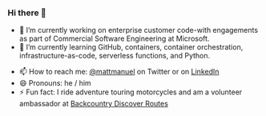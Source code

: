 ### Hi there 👋

<!--
**matt-manuel/matt-manuel** is a ✨ _special_ ✨ repository because its `README.md` (this file) appears on your GitHub profile.

Here are some ideas to get you started:

- 🔭 I’m currently working on ...
- 🌱 I’m currently learning ...
- 👯 I’m looking to collaborate on ...
- 🤔 I’m looking for help with ...
- 💬 Ask me about ...
- 📫 How to reach me: ...
- 😄 Pronouns: ...
- ⚡ Fun fact: ...
-->

- 🔭 I’m currently working on enterprise customer code-with engagements as part of Commercial Software Engineering at Microsoft.
- 🌱 I’m currently learning GitHub, containers, container orchestration, infrastructure-as-code, serverless functions, and Python.
<!-- - 👯 I’m looking to collaborate on 
- 🤔 I’m looking for help with ...
- 💬 Ask me about ... -->
- 📫 How to reach me: [@mattmanuel](https://twitter.com/mattmanuel) on Twitter or on [LinkedIn](https://linkedin.com/in/mattman)
- 😄 Pronouns: he / him
- ⚡ Fun fact: I ride adventure touring motorcycles and am a volunteer ambassador at [Backcountry Discover Routes](https://ridebdr.com/)
